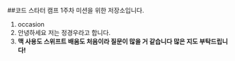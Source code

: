 ##코드 스타터 캠프 1주차 미션을 위한 저장소입니다.
1. occasion
2. 안녕하세요 저는 정경우라고 합니다.
3. **맥 사용도 스위프트 배움도 처음이라 질문이 많을 거 같습니다 많은 지도 부탁드립니다!**
